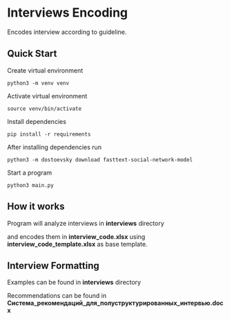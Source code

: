 # Interviews Encoding
Encodes interview according to guideline.

## Quick Start

Create virtual environment

`python3 -m venv venv`

Activate virtual environment

`source venv/bin/activate`

Install dependencies

`pip install -r requirements`

After installing dependencies run

`python3 -m dostoevsky download fasttext-social-network-model`

Start a program

`python3 main.py`

## How it works

Program will analyze interviews in **interviews** directory 

and encodes them in **interview_code.xlsx** using **interview_code_template.xlsx** as base template.

## Interview Formatting

Examples can be found in **interviews** directory

Recommendations can be found in **Система_рекомендаций_для_полуструктурированных_интервью.docx**